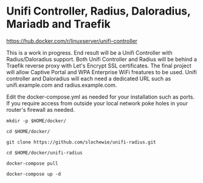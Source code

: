 # Unifi Controller, Radius, Daloradius, Mariadb and Traefik
https://hub.docker.com/r/linuxserver/unifi-controller

This is a work in progress.
End result will be a Unifi Controller with Radius/Daloradius support.
Both Unifi Controller and Radius will be behind a Traefik reverse proxy with Let's Encrypt SSL certificates. 
The final project will allow Captive Portal and WPA Enterprise WiFi freatures to be used. 
Unifi controller and Daloradius will each need a dedicated URL such as unifi.example.com and radius.example.com.


Edit the docker-compose.yml as needed for your installation such as ports. If you require access from outside your local network poke holes in your router's firewall as needed.

```
mkdir -p $HOME/docker/
```
```
cd $HOME/docker/
```
```
git clone https://github.com/slochewie/unifi-radius.git
```
```
cd $HOME/docker/unifi-radius
```
```
docker-compose pull
```
```
docker-compose up -d
```
